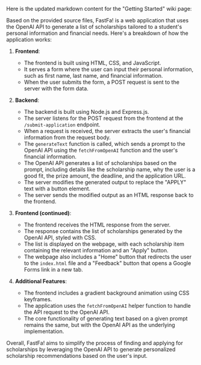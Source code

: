 Here is the updated markdown content for the "Getting Started" wiki page:

<page>
Based on the provided source files, FastFa! is a web application that uses the OpenAI API to generate a list of scholarships tailored to a student's personal information and financial needs. Here's a breakdown of how the application works:

1. **Frontend**:
   - The frontend is built using HTML, CSS, and JavaScript.
   - It serves a form where the user can input their personal information, such as first name, last name, and financial information.
   - When the user submits the form, a POST request is sent to the server with the form data.

2. **Backend**:
   - The backend is built using Node.js and Express.js.
   - The server listens for the POST request from the frontend at the `/submit-application` endpoint.
   - When a request is received, the server extracts the user's financial information from the request body.
   - The `generateText` function is called, which sends a prompt to the OpenAI API using the `fetchFromOpenAI` function and the user's financial information.
   - The OpenAI API generates a list of scholarships based on the prompt, including details like the scholarship name, why the user is a good fit, the prize amount, the deadline, and the application URL.
   - The server modifies the generated output to replace the "APPLY" text with a button element.
   - The server sends the modified output as an HTML response back to the frontend.

3. **Frontend (continued)**:
   - The frontend receives the HTML response from the server.
   - The response contains the list of scholarships generated by the OpenAI API, styled with CSS.
   - The list is displayed on the webpage, with each scholarship item containing the relevant information and an "Apply" button.
   - The webpage also includes a "Home" button that redirects the user to the `index.html` file and a "Feedback" button that opens a Google Forms link in a new tab.

4. **Additional Features**:
   - The frontend includes a gradient background animation using CSS keyframes.
   - The application uses the `fetchFromOpenAI` helper function to handle the API request to the OpenAI API.
   - The core functionality of generating text based on a given prompt remains the same, but with the OpenAI API as the underlying implementation.

Overall, FastFa! aims to simplify the process of finding and applying for scholarships by leveraging the OpenAI API to generate personalized scholarship recommendations based on the user's input.
</page>
